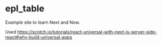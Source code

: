 # epl_table
Example site to learn Next and Now. 

Used https://scotch.io/tutorials/react-universal-with-next-js-server-side-react#why-build-universal-apps
